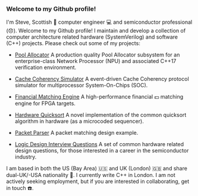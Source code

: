 ### Welcome to my Github profile!

I'm Steve, Scottish :scotland: computer engineer :computer: and semiconductor professional (:disappointed:). Welcome to my Github profile! I maintain and develop a collection of computer architecture related hardware (SystemVerilog) and software (C++) projects. Please check out some of my projects:

- [Pool Allocator](http://www.github.com/stephenry/pa) A production quality Pool Allocator subsystem for an enterprise-class Network Processor (NPU) and associated C++17 verification environment.

- [Cache Coherency Simulator](http://www.github.com/stephenry/cc) A event-driven Cache Coherency protocol simulator for multiprocessor System-On-Chips (SOC). 

- [Financial Matching Engine](http://www.github.com/stephenry/ob) A high-performance financial :dollar: matching engine for FPGA targets.

- [Hardware Quicksort](http://www.github.com/stephenry/qs) A novel implementation of the common quicksort algorithm in hardware (as a microcoded sequencer).

- [Packet Parser](http://www.github.com/stephenry/m) A packet matching design example.

- [Logic Design Interview Questions](http://www.github.com/stephenry/hw_interview_questions) A set of common hardware related design questions, for those interested in a career in the semiconductor industry.

I am based in both the US (Bay Area) :us: and UK (London) :uk: and share dual-UK/-USA nationality :customs:. I currently write C++ in London. I am not actively seeking employment, but if you are interested in collaborating, get in touch :telephone:.


<!--
**stephenry/stephenry** is a ✨ _special_ ✨ repository because its `README.md` (this file) appears on your GitHub profile.

Here are some ideas to get you started:

- 🔭 I’m currently working on ...
- 🌱 I’m currently learning ...
- 👯 I’m looking to collaborate on ...
- 🤔 I’m looking for help with ...
- 💬 Ask me about ...
- 📫 How to reach me: ...
- 😄 Pronouns: ...
- ⚡ Fun fact: ...
-->
